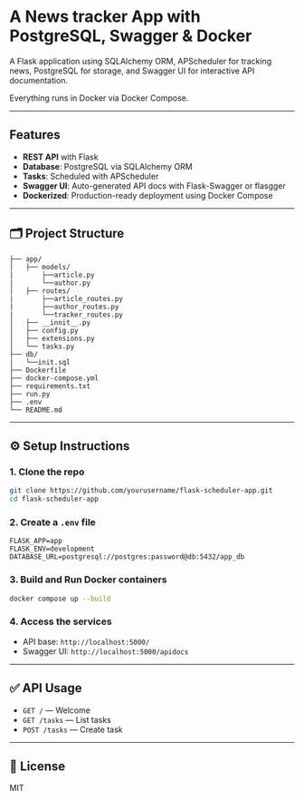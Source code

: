 # A News tracker App with PostgreSQL, Swagger & Docker

A Flask application using SQLAlchemy ORM, APScheduler for tracking news, PostgreSQL for storage, and Swagger UI for interactive API documentation.

 Everything runs in Docker via Docker Compose.

---

## Features

* **REST API** with Flask
* **Database**: PostgreSQL via SQLAlchemy ORM
* **Tasks**: Scheduled with APScheduler
* **Swagger UI**: Auto-generated API docs with Flask-Swagger or flasgger
* **Dockerized**: Production-ready deployment using Docker Compose

---

## 🗂️ Project Structure

```
├── app/
│   ├── models/
|       ├──article.py
|       └──author.py
│   ├── routes/
|       ├──article_routes.py
|       ├──author_routes.py
|       └──tracker_routes.py
│   ├── __innit__.py
│   ├── config.py
│   ├── extensions.py
│   └── tasks.py
├── db/
|   └──init.sql
├── Dockerfile
├── docker-compose.yml
├── requirements.txt
├── run.py
├── .env
└── README.md
```

---

## ⚙️ Setup Instructions

### 1. Clone the repo

```bash
git clone https://github.com/yourusername/flask-scheduler-app.git
cd flask-scheduler-app
```

### 2. Create a `.env` file

```env
FLASK_APP=app
FLASK_ENV=development
DATABASE_URL=postgresql://postgres:password@db:5432/app_db
```

### 3. Build and Run Docker containers

```bash
docker compose up --build
```

### 4. Access the services

* API base: `http://localhost:5000/`
* Swagger UI: `http://localhost:5000/apidocs`

---

## ✅ API Usage

* `GET /` — Welcome
* `GET /tasks` — List tasks
* `POST /tasks` — Create task

---

## 📄 License

MIT
